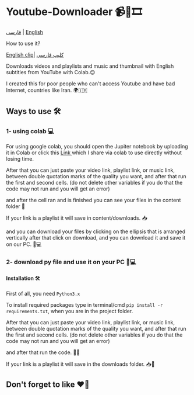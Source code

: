 # Youtube-Downloader 📹🎵🎞️

[فارسی](https://github.com/M-Mashreghi/youtube-downloader/blob/main/README_Persian.md) | [English](https://github.com/M-Mashreghi/youtube-downloader/blob/main/README.md)




How to use it?


[English clip](https://vimeo.com/874308905?share=copy)| [کلیپ  فارسی](https://aparat.com/v/IpWai)


Downloads videos and playlists and music and thumbnail with English subtitles from YouTube with Colab.😉

I created this for poor people who can't access Youtube and have bad Internet, countries like Iran. 🌍🇮🇷

## Ways to use 🛠️

### 1- using colab 💻

For using google colab, you should open the Jupiter notebook by uploading it in Colab or click this <a href="https://colab.research.google.com/drive/1cQSbKsH1HMW6wHyO9O0U_iZU2iPLe6uR?usp=sharing">
    Link
</a> which I share via colab to use directly without losing time.

After that you can just paste your video link, playlist link, or music link,  between double quotation marks of the quality you want, and after that run the first and second cells. (do not delete other variables if you do that the code may not run and you will get an error)

and after the cell ran and is finished you can see your files in the content folder 📂

If your link is a playlist it will save in content/downloads. 📥

and you can download your files by clicking on the ellipsis that is arranged vertically after that click on download, and you can download it and save it on our PC. 💾💻

### 2- download py file and use it on your PC 💽💻


#### Installation 🛠️

First of all, you need ```Python3.x```

To install required packages type in terminal/cmd ```pip install -r requirements.txt```, when you are in the project folder.

After that you can just paste your video link, playlist link, or music link,  between double quotation marks of the quality you want, and after that run the first and second cells. (do not delete other variables if you do that the code may not run and you will get an error) 

and after that run the code. 🏃‍♂️

If your link is a playlist it will save in the downloads folder. 📥📂

## Don't forget to like ❤️🌟
